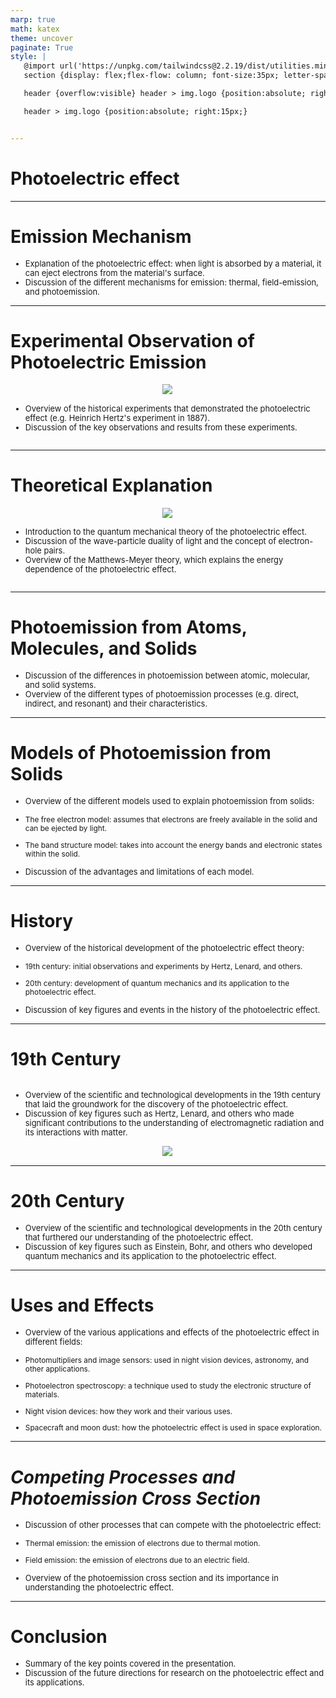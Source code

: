 ```yaml
---
marp: true
math: katex
theme: uncover
paginate: True
style: |
   @import url('https://unpkg.com/tailwindcss@2.2.19/dist/utilities.min.css');
   section {display: flex;flex-flow: column; font-size:35px; letter-spacing:1.4px;}

   header {overflow:visible} header > img.logo {position:absolute; right:15px;}

   header > img.logo {position:absolute; right:15px;}


---
```

<!-- backgroundImage: url('backgrounds/aaabstract (1).png') -->
<!-- _class: lead -->

 # **Photoelectric effect**

---
<style scoped>p,li {font-size:0.92em}</style>

 # Emission Mechanism
- Explanation of the photoelectric effect: when light is absorbed by a material, it can eject electrons from the material's surface.
- Discussion of the different mechanisms for emission: thermal, field-emission, and photoemission.


---
<style scoped>p,li {font-size:0.88em}</style>

 # **Experimental Observation of Photoelectric Emission**
<div style='flex:1 1 auto; min-height:0;' class="grid grid-cols-8 gap-4">
<div style='display:flex; flex-flow:column; min-height:0;' class="col-span-4">

<div style="display: flex; flex: 1 1 auto; flex-flow: row; min-height: 0"><div style="display: flex; flex: 1 1 auto; justify-content: center;min-height:0;min-width:0; margin-bottom:0.1em;;margin-right:0.15em">
<img style='object-fit: contain; max-height:100%; max-width:100%; background-color: rgba(0,0,0,0);' src='https://upload.wikimedia.org/wikipedia/commons/thumb/5/57/Photoelectric_effect_measurement_apparatus_-_microscopic_picture.svg/220px-Photoelectric_effect_measurement_apparatus_-_microscopic_picture.svg.png'/>
</div>
</div>

</div>

<div style='display:flex; flex-flow:column; min-height:0;' class="col-span-4">

- Overview of the historical experiments that demonstrated the photoelectric effect (e.g. Heinrich Hertz's experiment in 1887).
- Discussion of the key observations and results from these experiments.
</div>

</div>


---
<style scoped>p,li {font-size:0.84em}</style>

 # Theoretical Explanation
<div style='flex:1 1 auto; min-height:0;' class="grid grid-cols-8 gap-4">
<div style='display:flex; flex-flow:column; min-height:0;' class="col-span-4">

<div style="display: flex; flex: 1 1 auto; flex-flow: row; min-height: 0"><div style="display: flex; flex: 1 1 auto; justify-content: center;min-height:0;min-width:0; margin-bottom:0.1em;;margin-right:0.15em">
<img style='object-fit: contain; max-height:100%; max-width:100%; background-color: rgba(0,0,0,0);' src='https://upload.wikimedia.org/wikipedia/commons/thumb/5/52/Photoelectric_effect_-_stopping_voltage_diagram_for_zinc_-_English.svg/220px-Photoelectric_effect_-_stopping_voltage_diagram_for_zinc_-_English.svg.png'/>
</div>
</div>

</div>

<div style='display:flex; flex-flow:column; min-height:0;' class="col-span-4">

- Introduction to the quantum mechanical theory of the photoelectric effect.
- Discussion of the wave-particle duality of light and the concept of electron-hole pairs.
- Overview of the Matthews-Meyer theory, which explains the energy dependence of the photoelectric effect.
</div>

</div>


---
<style scoped>p,li {font-size:0.92em}</style>

 # **Photoemission from Atoms, Molecules, and Solids**
- Discussion of the differences in photoemission between atomic, molecular, and solid systems.
- Overview of the different types of photoemission processes (e.g. direct, indirect, and resonant) and their characteristics.


---
<style scoped>p,li {font-size:0.84em}</style>

 # Models of Photoemission from Solids

- Overview of the different models used to explain photoemission from solids:

+ The free electron model: assumes that electrons are freely available in the solid and can be ejected by light.

+ The band structure model: takes into account the energy bands and electronic states within the solid.
- Discussion of the advantages and limitations of each model.

---
<style scoped>p,li {font-size:0.84em}</style>

 # History

- Overview of the historical development of the photoelectric effect theory:

+ 19th century: initial observations and experiments by Hertz, Lenard, and others.

+ 20th century: development of quantum mechanics and its application to the photoelectric effect.
- Discussion of key figures and events in the history of the photoelectric effect.

---
<style scoped>p,li {font-size:0.88em}</style>

 # **19th Century**
<div style='flex:1 1 auto; min-height:0;' class="grid grid-cols-8 gap-4">
<div style='display:flex; flex-flow:column; min-height:0;' class="col-span-4">

- Overview of the scientific and technological developments in the 19th century that laid the groundwork for the discovery of the photoelectric effect.
- Discussion of key figures such as Hertz, Lenard, and others who made significant contributions to the understanding of electromagnetic radiation and its interactions with matter.
</div>

<div style='display:flex; flex-flow:column; min-height:0;' class="col-span-4">

<div style="display: flex; flex: 1 1 auto; flex-flow: row; min-height: 0"><div style="display: flex; flex: 1 1 auto; justify-content: center;min-height:0;min-width:0; margin-bottom:0.1em;;margin-right:0.15em">
<img style='object-fit: contain; max-height:100%; max-width:100%; background-color: rgba(0,0,0,0);' src='https://upload.wikimedia.org/wikipedia/commons/thumb/b/b3/Gold_leaf_electroscope_1869.png/200px-Gold_leaf_electroscope_1869.png'/>
</div>
</div>

</div>

</div>


---
<style scoped>p,li {font-size:0.92em}</style>

 # 20th Century
- Overview of the scientific and technological developments in the 20th century that furthered our understanding of the photoelectric effect.
- Discussion of key figures such as Einstein, Bohr, and others who developed quantum mechanics and its application to the photoelectric effect.


---
<style scoped>p,li {font-size:0.80em}</style>

 # **Uses and Effects**

- Overview of the various applications and effects of the photoelectric effect in different fields:

+ Photomultipliers and image sensors: used in night vision devices, astronomy, and other applications.

+ Photoelectron spectroscopy: a technique used to study the electronic structure of materials.

+ Night vision devices: how they work and their various uses.

+ Spacecraft and moon dust: how the photoelectric effect is used in space exploration.

---
<style scoped>p,li {font-size:0.84em}</style>

 # _Competing Processes and Photoemission Cross Section_
- Discussion of other processes that can compete with the photoelectric effect:

+ Thermal emission: the emission of electrons due to thermal motion.

+ Field emission: the emission of electrons due to an electric field.
- Overview of the photoemission cross section and its importance in understanding the photoelectric effect.


---
<style scoped>p,li {font-size:0.92em}</style>

 # Conclusion

- Summary of the key points covered in the presentation.
- Discussion of the future directions for research on the photoelectric effect and its applications.